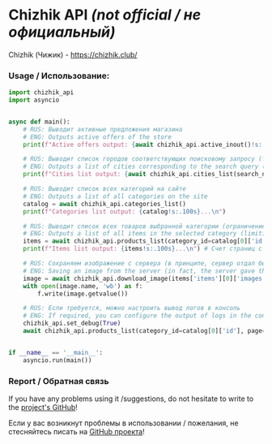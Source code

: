 # Chizhik API *(not official / не официальный)*

Chizhik (Чижик) - https://chizhik.club/

### Usage / Использование:
```py
import chizhik_api
import asyncio


async def main():
    # RUS: Выводит активные предложения магазина
    # ENG: Outputs active offers of the store
    print(f"Active offers output: {await chizhik_api.active_inout()!s:.100s}...\n")

    # RUS: Выводит список городов соответствующих поисковому запросу (только на русском языке)
    # ENG: Outputs a list of cities corresponding to the search query (only in Russian language)
    print(f"Cities list output: {await chizhik_api.cities_list(search_name='ар', page=1)!s:.100s}...\n") # Счет страниц с единицы / index starts from 1

    # RUS: Выводит список всех категорий на сайте
    # ENG: Outputs a list of all categories on the site
    catalog = await chizhik_api.categories_list()
    print(f"Categories list output: {catalog!s:.100s}...\n")

    # RUS: Выводит список всех товаров выбранной категории (ограничение 100 элементов, если превышает - запрашивайте через дополнительные страницы)
    # ENG: Outputs a list of all items in the selected category (limiting to 100 elements, if exceeds - request through additional pages)
    items = await chizhik_api.products_list(category_id=catalog[0]['id'], page=1)
    print(f"Items list output: {items!s:.100s}...\n") # Счет страниц с единицы / index starts from 1

    # RUS: Сохраняем изображение с сервера (в принципе, сервер отдал бы их и без обертки моего объекта, но лучше максимально претворяться обычным пользователем)
    # ENG: Saving an image from the server (in fact, the server gave them and without wrapping my object, but better to be as a regular user)
    image = await chizhik_api.download_image(items['items'][0]['images'][0]['image'])
    with open(image.name, 'wb') as f:
        f.write(image.getvalue())

    # RUS: Если требуется, можно настроить вывод логов в консоль
    # ENG: If required, you can configure the output of logs in the console
    chizhik_api.set_debug(True)
    await chizhik_api.products_list(category_id=catalog[0]['id'], page=2)


if __name__ == '__main__':
    asyncio.run(main())
```

### Report / Обратная связь

If you have any problems using it /suggestions, do not hesitate to write to the [project's GitHub](https://github.com/Open-Inflation/chizhik_api/issues)!

Если у вас возникнут проблемы в использовании / пожелания, не стесняйтесь писать на [GitHub проекта](https://github.com/Open-Inflation/chizhik_api/issues)!
